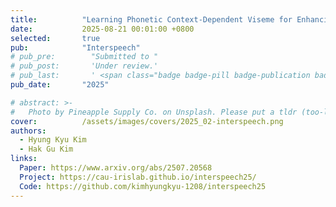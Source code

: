 ```yaml
---
title:          "Learning Phonetic Context-Dependent Viseme for Enhancing Speech-Driven 3D Facial Animation"
date:           2025-08-21 00:01:00 +0800
selected:       true
pub:            "Interspeech"
# pub_pre:        "Submitted to "
# pub_post:       'Under review.'
# pub_last:       ' <span class="badge badge-pill badge-publication badge-success">Spotlight</span>'
pub_date:       "2025"

# abstract: >-
#   Photo by Pineapple Supply Co. on Unsplash. Please put a tldr (too-long-didnt-read, 1~2 sentences) of your publication here. It is not recommended to put the actual abstract here because it is usually too long to fit in. $\LaTeX$ is supported. $a=b+c$.
cover:          /assets/images/covers/2025_02-interspeech.png
authors:
  - Hyung Kyu Kim  
  - Hak Gu Kim  
links:
  Paper: https://www.arxiv.org/abs/2507.20568  
  Project: https://cau-irislab.github.io/interspeech25/
  Code: https://github.com/kimhyungkyu-1208/interspeech25
---
```

